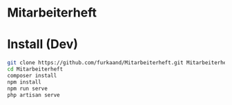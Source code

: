 # Mitarbeiterheft

# Install (Dev)
```bash
git clone https://github.com/furkaand/Mitarbeiterheft.git Mitarbeiterheft
cd Mitarbeiterheft
composer install
npm install
npm run serve
php artisan serve
```
